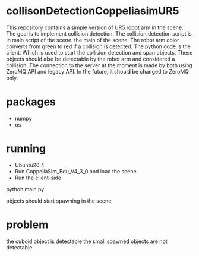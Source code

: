 # collisonDetectionCoppeliasimUR5
This repository contains a simple version of UR5 robot arm in the scene. The goal is to implement collision detection. The collision detection script is in main script of the scene. the main of the scene.
The robot arm color converts from green to red if a collision is detected. 
The python code is the client. Which is used to start the collision detection and span objects. These objects should also be detectable by the robot arm and considered a collision.
The connection to the server at the moment is made by both using ZeroMQ API and legacy API. In the future, it should be changed to ZeroMQ only.


# packages
- numpy
- os 

# running 
- Ubuntu20.4
- Run CoppeliaSim_Edu_V4_3_0 and load the scene
- Run the client-side 

python main.py


objects should start spawning in the scene

# problem 
the cuboid object is detectable 
the small spawned objects are not detectable
